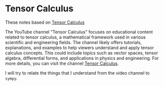 # Tensor Calculus

These notes based on [Tensor Calculus][]

The YouTube channel "Tensor Calculus" focuses on educational content 
related to tensor calculus, a mathematical framework used in various 
scientific and engineering fields. The channel likely offers tutorials, 
explanations, and examples to help viewers understand and apply tensor calculus concepts. This could include topics such as vector spaces, tensor algebra, 
differential forms, and applications in physics and engineering. For more details, you can visit the channel [Tensor Calculus][].

I will try to relate the things that I understand from the video channel 
to `sympy`.

[Tensor Calculus]:https://youtube.com/@tensorcalculus822?si=W1jcHFMB7topS492
